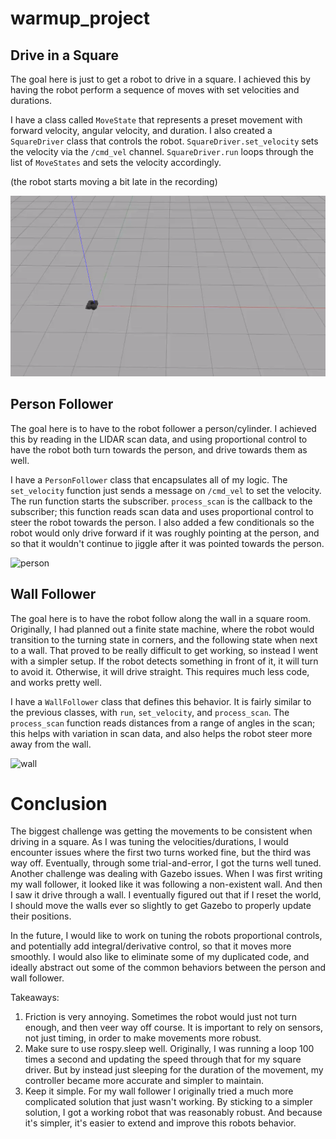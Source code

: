 # warmup_project

## Drive in a Square

The goal here is just to get a robot to
drive in a square. I achieved this by having
the robot perform a sequence of moves with 
set velocities and durations.

I have a class called `MoveState` that represents
a preset movement with forward velocity, angular
velocity, and duration. I also created a `SquareDriver`
class that controls the robot. `SquareDriver.set_velocity`
sets the velocity via the `/cmd_vel` channel. `SquareDriver.run`
loops through the list of `MoveStates` and sets the velocity
accordingly.

(the robot starts moving a bit late in the recording)

![square](./square.gif)


## Person Follower

The goal here is to have to the robot follower 
a person/cylinder. I achieved this by reading in the 
LIDAR scan data, and using proportional control to 
have the robot both turn towards the person,
and drive towards them as well.

I have a `PersonFollower` class that encapsulates
all of my logic. The `set_velocity` function just sends
a message on `/cmd_vel` to set the velocity. The run
function starts the subscriber. `process_scan` is the 
callback to the subscriber; this function reads 
scan data and uses proportional control to steer
the robot towards the person. I also added a few conditionals
so the robot would only drive forward if it was
roughly pointing at the person, and so that it wouldn't 
continue to jiggle after it was pointed towards the person.

![person](./person.gif)

## Wall Follower

The goal here is to have the robot follow along the wall
in a square room. Originally, I had planned out a finite
state machine, where the robot would transition to the 
turning state in corners, and the following state
when next to a wall. That proved to be really difficult to
get working, so instead I went with a simpler setup. If the
robot detects something in front of it, it will turn to
avoid it. Otherwise, it will drive straight. This requires much less code, and works pretty well.

I have a `WallFollower` class that defines this behavior. It
is fairly similar to the previous classes, with `run`, `set_velocity`, and `process_scan`. The `process_scan` function reads
distances from a range of angles in the scan; this helps with
variation in scan data, and also helps the robot steer more away from the wall.

![wall](./wall.gif)

# Conclusion

The biggest challenge was getting the movements 
to be consistent when driving in a square. As I was tuning the velocities/durations,
I would encounter issues where the first two turns worked
fine, but the third was way off. Eventually, through some
trial-and-error, I got the turns well tuned. Another challenge
was dealing with Gazebo issues. When I was first writing my 
wall follower, it looked like it was following a non-existent wall. And then I saw it drive through a wall. I eventually
figured out that if I reset the world, I should move the walls
ever so slightly to get Gazebo to properly update their positions.

In the future, I would like to work on tuning the robots proportional controls, and potentially add integral/derivative control, so that it moves more smoothly. I would also like to eliminate some of my duplicated code, and ideally abstract out some of the common behaviors between the person and wall follower.

Takeaways:
1. Friction is very annoying. Sometimes the robot would just not turn enough, and then veer way off course. It is important to rely on sensors, not just timing, in order to make movements more robust.
2. Make sure to use rospy.sleep well. Originally, I was running a loop 100 times a second and updating the speed through that for my square driver. But by instead just sleeping for the duration of the movement, my controller became more accurate and simpler to maintain.
3. Keep it simple. For my wall follower I originally tried a much more complicated solution that just wasn't working. By sticking to a simpler solution, I got a working robot that was reasonably robust. And because it's simpler, it's easier to extend and improve this robots behavior.
